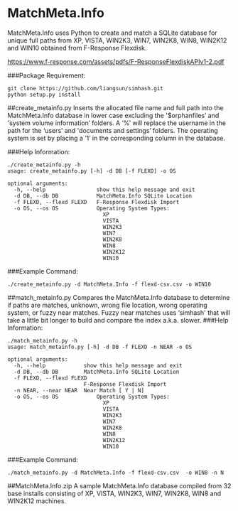 MatchMeta.Info
==============
MatchMeta.Info uses Python to create and match a SQLite database for unique full paths from XP, VISTA, WIN2K3, WIN7, WIN2K8, WIN8, WIN2K12 and WIN10 obtained from F-Response Flexdisk.

https://www.f-response.com/assets/pdfs/F-ResponseFlexdiskAPIv1-2.pdf

###Package Requirement:
```
git clone https://github.com/liangsun/simhash.git
python setup.py install
```

##create_metainfo.py
Inserts the allocated file name and full path into the MatchMeta.Info database in lower case excluding the '$orphanfiles’ and 'system volume information’ folders.  A ‘%’ will replace the username in the path for the ‘users’ and 'documents and settings’ folders.  The operating system is set by placing a ‘1’ in the corresponding column in the database.

###Help Information:
```
./create_metainfo.py -h
usage: create_metainfo.py [-h] -d DB [-f FLEXD] -o OS

optional arguments:
  -h, --help                show this help message and exit
  -d DB, --db DB            MatchMeta.Info SQLite Location
  -f FLEXD, --flexd FLEXD   F-Response Flexdisk Import
  -o OS, --os OS            Operating System Types: 
                              XP
                              VISTA
                              WIN2K3
                              WIN7
                              WIN2K8
                              WIN8
                              WIN2K12
                              WIN10
```
###Example Command:
```
./create_metainfo.py -d MatchMeta.Info -f flexd-csv.csv -o WIN10
```
##match_metainfo.py
Compares the MatchMeta.Info database to determine if paths are matches, unknown,  wrong file location, wrong operating system, or fuzzy near matches.  Fuzzy near matches uses ‘simhash' that will take a little bit longer to build and compare the index a.k.a. slower.
###Help Information:
```
./match_metainfo.py -h
usage: match_metainfo.py [-h] -d DB -f FLEXD -n NEAR -o OS

optional arguments:
  -h, --help            show this help message and exit
  -d DB, --db DB        MatchMeta.Info SQLite Location
  -f FLEXD, --flexd FLEXD
                        F-Response Flexdisk Import
  -n NEAR, --near NEAR  Near Match [ Y | N]
  -o OS, --os OS            Operating System Types: 
                              XP
                              VISTA
                              WIN2K3
                              WIN7
                              WIN2K8
                              WIN8
                              WIN2K12
                              WIN10
```
###Example Command:
```
./match_metainfo.py -d MatchMeta.Info -f flexd-csv.csv  -o WIN8 -n N
```
##MatchMeta.Info.zip
A sample MatchMeta.Info database compiled from 32 base installs consisting of XP, VISTA, WIN2K3, WIN7, WIN2K8, WIN8 and WIN2K12 machines.
